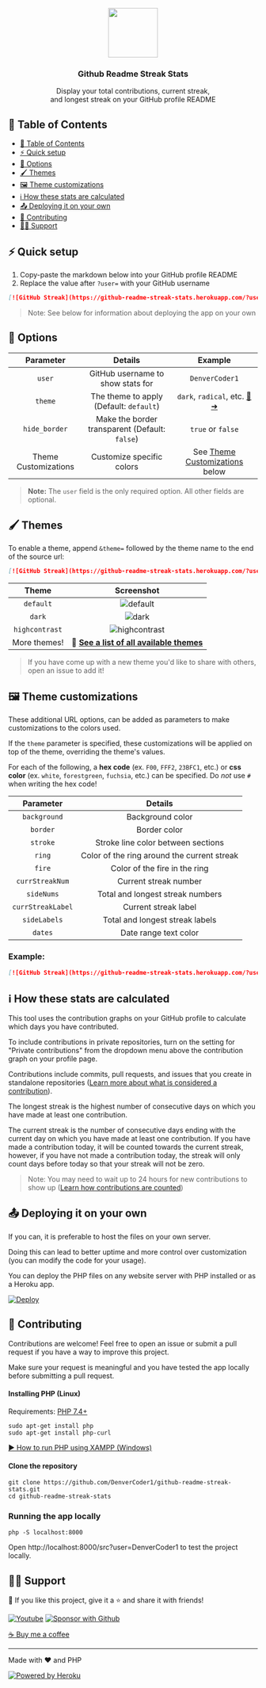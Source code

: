 <p align="center">
  <img src="https://i.imgur.com/GZHodUG.png" width="100px"/>
  <h3 align="center">Github Readme Streak Stats</h3>
</p>

<p align="center">
  Display your total contributions, current streak,
  <br/>
  and longest streak on your GitHub profile README
</p>

## 📃 Table of Contents

- [📃 Table of Contents](#-table-of-contents)
- [⚡ Quick setup](#-quick-setup)
- [🔧 Options](#-options)
- [🖌 Themes](#-themes)
- [🖼 Theme customizations](#-theme-customizations)
- [ℹ How these stats are calculated](#ℹ-how-these-stats-are-calculated)
- [📤 Deploying it on your own](#-deploying-it-on-your-own)
- [🤗 Contributing](#-contributing)
- [🙋‍♂️ Support](#️-support)

## ⚡ Quick setup

1. Copy-paste the markdown below into your GitHub profile README
2. Replace the value after `?user=` with your GitHub username

```md
[![GitHub Streak](https://github-readme-streak-stats.herokuapp.com/?user=DenverCoder1)](https://github.com/DenverCoder1/github-readme-streak-stats)
```

> Note: See below for information about deploying the app on your own

## 🔧 Options

|      Parameter       |                    Details                     |                            Example                            |
| :------------------: | :--------------------------------------------: | :-----------------------------------------------------------: |
|        `user`        |       GitHub username to show stats for        |                         `DenverCoder1`                        |
|       `theme`        |    The theme to apply (Default: `default`)     |    `dark`, `radical`, etc. [🎨➜](./docs/themes/README.md)    |
|    `hide_border`     | Make the border transparent (Default: `false`) |                       `true` or `false`                       |
| Theme Customizations |           Customize specific colors            |    See [Theme Customizations](#-theme-customizations) below   |

> **Note:** The `user` field is the only required option. All other fields are optional.

## 🖌 Themes

To enable a theme, append `&theme=` followed by the theme name to the end of the source url:


```md
[![GitHub Streak](https://github-readme-streak-stats.herokuapp.com/?user=DenverCoder1&theme=dark)](https://github.com/DenverCoder1/github-readme-streak-stats)
```

|     Theme      |                             Screenshot                              |
| :------------: | :-----------------------------------------------------------------: |
|   `default`    |             ![default](https://i.imgur.com/IaTuYdS.png)             |
|     `dark`     |              ![dark](https://i.imgur.com/bUrsjlp.png)               |
| `highcontrast` |          ![highcontrast](https://i.imgur.com/ovrVrTY.png)           |
|  More themes!  | **🎨 [See a list of all available themes](./docs/themes/README.md)** |

> If you have come up with a new theme you'd like to share with others, open an issue to add it!

## 🖼 Theme customizations

These additional URL options, can be added as parameters to make customizations to the colors used.

If the `theme` parameter is specified, these customizations will be applied on top of the theme, overriding the theme's values.

For each of the following, a **hex code** (ex. `F00`, `FFF2`, `23BFC1`, etc.) or **css color**  (ex. `white`, `forestgreen`, `fuchsia`, etc.) can be specified. Do *not* use `#` when writing the hex code!

|     Parameter     |                   Details                   |
| :---------------: | :-----------------------------------------: |
|   `background`    |              Background color               |
|     `border`      |                Border color                 |
|     `stroke`      |     Stroke line color between sections      |
|      `ring`       | Color of the ring around the current streak |
|      `fire`       |        Color of the fire in the ring        |
|  `currStreakNum`  |            Current streak number            |
|    `sideNums`     |      Total and longest streak numbers       |
| `currStreakLabel` |            Current streak label             |
|   `sideLabels`    |       Total and longest streak labels       |
|      `dates`      |            Date range text color            |

### Example:

```md
[![GitHub Streak](https://github-readme-streak-stats.herokuapp.com/?user=denvercoder1&currStreakNum=2FD3EB&fire=pink&sideLabels=F00)](https://github.com/DenverCoder1/github-readme-streak-stats)
```

## ℹ How these stats are calculated

This tool uses the contribution graphs on your GitHub profile to calculate which days you have contributed.

To include contributions in private repositories, turn on the setting for "Private contributions" from the dropdown menu above the contribution graph on your profile page.

Contributions include commits, pull requests, and issues that you create in standalone repositories ([Learn more about what is considered a contribution](https://docs.github.com/articles/why-are-my-contributions-not-showing-up-on-my-profile)).

The longest streak is the highest number of consecutive days on which you have made at least one contribution.

The current streak is the number of consecutive days ending with the current day on which you have made at least one contribution. If you have made a contribution today, it will be counted towards the current streak, however, if you have not made a contribution today, the streak will only count days before today so that your streak will not be zero.

> Note: You may need to wait up to 24 hours for new contributions to show up ([Learn how contributions are counted](https://docs.github.com/articles/why-are-my-contributions-not-showing-up-on-my-profile))

## 📤 Deploying it on your own

If you can, it is preferable to host the files on your own server.

Doing this can lead to better uptime and more control over customization (you can modify the code for your usage).

You can deploy the PHP files on any website server with PHP installed or as a Heroku app.

[![Deploy](https://www.herokucdn.com/deploy/button.svg)](https://heroku.com/deploy?template=https://github.com/DenverCoder1/github-readme-streak-stats/tree/main)

## 🤗 Contributing

Contributions are welcome! Feel free to open an issue or submit a pull request if you have a way to improve this project.

Make sure your request is meaningful and you have tested the app locally before submitting a pull request.

#### Installing PHP (Linux)

Requirements: [PHP 7.4+](https://www.apachefriends.org/index.html)

```
sudo apt-get install php
sudo apt-get install php-curl
```

[▶ How to run PHP using XAMPP (Windows)](https://www.youtube.com/watch?v=K-qXW9ymeYQ)

#### Clone the repository

```
git clone https://github.com/DenverCoder1/github-readme-streak-stats.git
cd github-readme-streak-stats
```

### Running the app locally

```
php -S localhost:8000
```

Open http://localhost:8000/src?user=DenverCoder1 to test the project locally.

## 🙋‍♂️ Support

💙 If you like this project, give it a ⭐ and share it with friends!

<p align="left">
  <a href="https://www.youtube.com/channel/UCipSxT7a3rn81vGLw9lqRkg?sub_confirmation=1"><img alt="Youtube" title="Youtube" src="https://img.shields.io/badge/-Subscribe-red?style=for-the-badge&logo=youtube&logoColor=white"/></a>
  <a href="https://github.com/sponsors/DenverCoder1"><img alt="Sponsor with Github" title="Sponsor with Github" src="https://img.shields.io/badge/-Sponsor-ea4aaa?style=for-the-badge&logo=github&logoColor=white"/></a>
</p>

[☕ Buy me a coffee](https://ko-fi.com/jlawrence)

---

Made with ❤️ and PHP

<a href="https://heroku.com/"><img alt="Powered by Heroku" title="Powered by Heroku" src="https://img.shields.io/badge/-Powered%20by%20Heroku-6567a5?style=for-the-badge&logo=heroku&logoColor=white"/></a>
